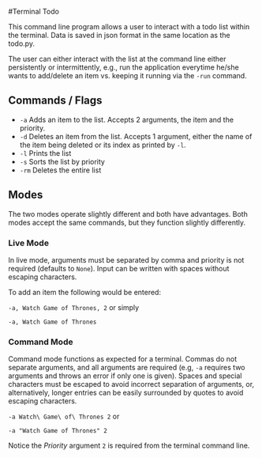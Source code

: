 #Terminal Todo 


This command line program allows a user to interact with a todo list within the terminal. Data is saved in json format in the same location as the todo.py. 

The user can either interact with the list at the command line either persistently or intermittently, e.g., run the application everytime he/she wants to add/delete an item vs. keeping it running via the ```-run``` command.

## Commands / Flags
* ```-a``` Adds an item to the list. Accepts 2 arguments, the item and the priority.
* ```-d``` Deletes an item from the list. Accepts 1 argument, either the name of the item being deleted or its index as printed by ```-l```.
* ```-l``` Prints the list
* ```-s``` Sorts the list by priority
* ```-rm``` Deletes the entire list

## Modes
The two modes operate slightly different and both have advantages. Both modes accept the same commands, but they function slightly differently.

### Live Mode
In live mode, arguments must be separated by comma and priority is not required (defaults to ```None```). Input can be written with spaces without escaping characters.

To add an item the following would be entered:

```-a, Watch Game of Thrones, 2``` or simply

```-a, Watch Game of Thrones```

### Command Mode
Command mode functions as expected for a terminal. Commas do not separate arguments, and all arguments are required (e.g, ```-a``` requires two arguments and throws an error if only one is given). Spaces and special characters must be escaped to avoid incorrect separation of arguments, or, alternatively, longer entries can be easily surrounded by quotes to avoid escaping characters.

```-a Watch\ Game\ of\ Thrones 2``` or

```-a "Watch Game of Thrones" 2```

Notice the *Priority* argument ```2``` is required from the terminal command line.